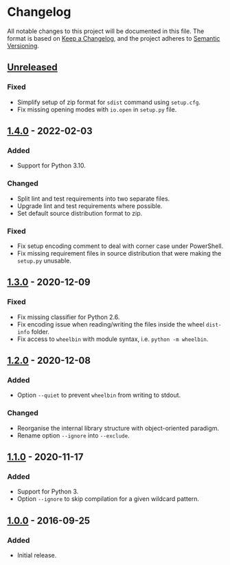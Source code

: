 # Changelog

All notable changes to this project will be documented in this file. The format
is based on [Keep a Changelog](https://keepachangelog.com/en/1.0.0/), and the
project adheres to [Semantic Versioning](https://semver.org/spec/v2.0.0.html).

## [Unreleased]

### Fixed
- Simplify setup of zip format for `sdist` command using `setup.cfg`.
- Fix missing opening modes with `io.open` in `setup.py` file.

## [1.4.0] - 2022-02-03

### Added
- Support for Python 3.10.

### Changed
- Split lint and test requirements into two separate files.
- Upgrade lint and test requirements where possible.
- Set default source distribution format to zip.

### Fixed
- Fix setup encoding comment to deal with corner case under PowerShell.
- Fix missing requirement files in source distribution that were making
  the `setup.py` unusable.

## [1.3.0] - 2020-12-09

### Fixed
- Fix missing classifier for Python 2.6.
- Fix encoding issue when reading/writing the files inside the wheel
  `dist-info` folder.
- Fix access to `wheelbin` with module syntax, i.e. `python -m wheelbin`.

## [1.2.0] - 2020-12-08

### Added
- Option `--quiet` to prevent `wheelbin` from writing to stdout.

### Changed
- Reorganise the internal library structure with object-oriented paradigm.
- Rename option `--ignore` into `--exclude`.

## [1.1.0] - 2020-11-17

### Added
- Support for Python 3.
- Option `--ignore` to skip compilation for a given wildcard pattern.

## [1.0.0] - 2016-09-25

### Added
- Initial release.


[Unreleased]:
https://github.com/molinav/wheelbin/compare/v1.4.0..develop
[1.4.0]:
https://github.com/molinav/wheelbin/compare/v1.3.0..v1.4.0
[1.3.0]:
https://github.com/molinav/wheelbin/compare/v1.2.0..v1.3.0
[1.2.0]:
https://github.com/molinav/wheelbin/compare/v1.1.0..v1.2.0
[1.1.0]:
https://github.com/molinav/wheelbin/compare/v1.0.0..v1.1.0
[1.0.0]:
https://github.com/molinav/wheelbin/tree/v1.0.0
